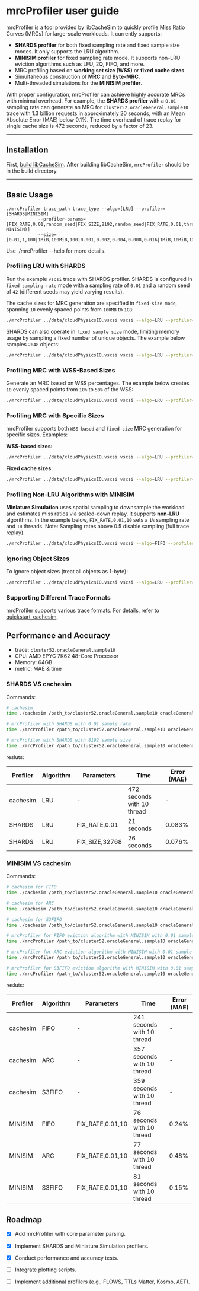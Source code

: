 # mrcProfiler user guide 
mrcProfiler is a tool provided by libCacheSim to quickly profile Miss Ratio Curves (MRCs) for large-scale workloads. It currently supports:
* **SHARDS profiler** for both fixed sampling rate and fixed sample size modes. It only supports the LRU algorithm.
* **MINISIM profiler** for fixed sampling rate mode. It supports non-LRU eviction algorithms such as LFU, 2Q, FIFO, and more.
* MRC profiling based on **working set size (WSS)** or **fixed cache sizes**.
* Simultaneous construction of **MRC** and **Byte-MRC**.
* Multi-threaded simulations for the **MINISIM profiler**. 

With proper configuration, mrcProfiler can achieve highly accurate MRCs with minimal overhead. For example, the **SHARDS profiler** with a `0.01` sampling rate can generate an MRC for `cluster52.oracleGeneral.sample10` trace with 1.3 billion requests in approximately 20 seconds, with an Mean Absolute Error (MAE) below 0.1%. The time overhead of trace replay for single cache size is 472 seconds, reduced by a factor of 23.

---

## Installation
First, [build libCacheSim](/doc/install.md). After building libCacheSim, `mrcProfiler` should be in the build directory. 

---

## Basic Usage

```
./mrcProfiler trace_path trace_type --algo=[LRU] --profiler=[SHARDS|MINISIM]
            --profiler-params=[FIX_RATE,0.01,random_seed|FIX_SIZE,8192,random_seed|FIX_RATE,0.01,thread_num(for MINISIM)]
            --size=[0.01,1,100|1MiB,100MiB,100|0.001,0.002,0.004,0.008,0.016|1MiB,10MiB,10MiB,1GiB]
```

Use ./mrcProfiler --help for more details.

### Profiling LRU with SHARDS

Run the example `vscsi` trace with SHARDS profiler. 
SHARDS is configured in `fixed sampling rate` mode with a sampling rate of `0.01` and a random seed of `42` (different seeds may yield varying results).

The cache sizes for MRC generation are specified in `fixed-size mode`, spanning `10` evenly spaced points from `100MB` to `1GB`:

```bash
./mrcProfiler ../data/cloudPhysicsIO.vscsi vscsi --algo=LRU --profiler=SHARDS --profiler-params=FIX_RATE,0.01,42 --size=100MB,1GB,10
```

SHARDS can also operate in `fixed sample size` mode, limiting memory usage by sampling a fixed number of unique objects. The example below samples `2048` objects:

```bash
./mrcProfiler ../data/cloudPhysicsIO.vscsi vscsi --algo=LRU --profiler=SHARDS --profiler-params=FIX_SIZE,2048,42 --size=100MB,1GB,10
```

### Profiling MRC with WSS-Based Sizes

Generate an MRC based on WSS percentages. The example below creates `10` evenly spaced points from `10%` to `50%` of the WSS:

```bash
./mrcProfiler ../data/cloudPhysicsIO.vscsi vscsi --algo=LRU --profiler=SHARDS --profiler-params=FIX_RATE,0.01,42 --size=0.1,0.5,10
```

### Profiling MRC with Specific Sizes

mrcProfiler supports both `WSS-based` and `fixed-size` MRC generation for specific sizes. Examples:


**WSS-based sizes:**

```bash
./mrcProfiler ../data/cloudPhysicsIO.vscsi vscsi --algo=LRU --profiler=SHARDS --profiler-params=FIX_RATE,0.01,42 --size=0.01,0.02,0.04,0.08,0.16
```

**Fixed cache sizes:**

```bash
./mrcProfiler ../data/cloudPhysicsIO.vscsi vscsi --algo=LRU --profiler=SHARDS --profiler-params=FIX_RATE,0.01,42 --size=10MB,20MB,40MB,80MB,160MB
```


### Profiling Non-LRU Algorithms with MINISIM

**Miniature Simulation** uses spatial sampling to downsample the workload and estimates miss ratios via scaled-down replay. It supports **non-LRU** algorithms.
In the example below, `FIX_RATE,0.01,10` sets a `1%` sampling rate and `10` threads. Note: Sampling rates above 0.5 disable sampling (full trace replay).

```bash
./mrcProfiler ../data/cloudPhysicsIO.vscsi vscsi --algo=FIFO --profiler=MINISIM --profiler-params=FIX_RATE,0.01,10 --size=0.1,0.5,10
```

### Ignoring Object Sizes

To ignore object sizes (treat all objects as 1-byte):

```bash
./mrcProfiler ../data/cloudPhysicsIO.vscsi vscsi --algo=LRU --profiler=SHARDS --profiler-params=FIX_RATE,0.01,42 --size=0.1,0.5,10 --ignore-obj-size
```

### Supporting Different Trace Formats

mrcProfiler supports various trace formats. For details, refer to [quickstart_cachesim](/doc/quickstart_cachesim.md).


## Performance and Accuracy

* trace: `cluster52.oracleGeneral.sample10`
* CPU: AMD EPYC 7K62 48-Core Processor
* Memory:  64GB
* metric: MAE & time

### SHARDS VS cachesim

Commands:

```bash
# cachesim
time ./cachesim /path_to/cluster52.oracleGeneral.sample10 oracleGeneral LRU 10MB,20MB,30MB,40MB,50MB,60MB,70MB,80MB,90MB,100MB --verbose=0

# mrcProfiler with SHARDS with 0.01 sample rate
time ./mrcProfiler /path_to/cluster52.oracleGeneral.sample10 oracleGeneral --algo=LRU --profiler=SHARDS --profiler-params=FIX_RATE,0.01,10 --size=10MB,100MB,10

# mrcProfiler with SHARDS with 8192 sample size
time ./mrcProfiler /path_to/cluster52.oracleGeneral.sample10 oracleGeneral --algo=LRU --profiler=SHARDS --profiler-params=FIX_SIZE,32768,10 --size=10MB,100MB,10
```

resluts:

| Profiler |Algorithm| Parameters     | Time       | Error (MAE) |
|----------|---------|----------------|------------|-------------|
| cachesim | LRU     | -              | 472 seconds with 10 thread| - |
| SHARDS   | LRU     |FIX_RATE,0.01   | 21 seconds | 0.083%     |
| SHARDS   | LRU     |FIX_SIZE,32768  | 26 seconds | 0.076%     |

### MINISIM VS cachesim

Commands:

```bash
# cachesim for FIFO
time ./cachesim /path_to/cluster52.oracleGeneral.sample10 oracleGeneral FIFO 10MB,20MB,30MB,40MB,50MB,60MB,70MB,80MB,90MB,100MB --verbose=0

# cachesim for ARC
time ./cachesim /path_to/cluster52.oracleGeneral.sample10 oracleGeneral ARC 10MB,20MB,30MB,40MB,50MB,60MB,70MB,80MB,90MB,100MB --verbose=0

# cachesim for S3FIFO
time ./cachesim /path_to/cluster52.oracleGeneral.sample10 oracleGeneral S3FIFO 10MB,20MB,30MB,40MB,50MB,60MB,70MB,80MB,90MB,100MB --verbose=0

# mrcProfiler for FIFO eviction algorithm with MINISIM with 0.01 sample rate
time ./mrcProfiler /path_to/cluster52.oracleGeneral.sample10 oracleGeneral --algo=FIFO --profiler=MINISIM --profiler-params=FIX_RATE,0.01,10 --size=10MB,100MB,10

# mrcProfiler for ARC eviction algorithm with MINISIM with 0.01 sample rate
time ./mrcProfiler /path_to/cluster52.oracleGeneral.sample10 oracleGeneral --algo=ARC --profiler=MINISIM --profiler-params=FIX_RATE,0.01,10 --size=10MB,100MB,10

# mrcProfiler for S3FIFO eviction algorithm with MINISIM with 0.01 sample rate
time ./mrcProfiler /path_to/cluster52.oracleGeneral.sample10 oracleGeneral --algo=S3FIFO --profiler=MINISIM --profiler-params=FIX_RATE,0.01,10 --size=10MB,100MB,10
```

resluts:

| Profiler |Algorithm| Parameters     | Time       | Error (MAE) |
|----------|---------|----------------|------------|-------------|
| cachesim | FIFO    | -              | 241 seconds with 10 thread| - |
| cachesim | ARC     | -              | 357 seconds with 10 thread| - |
| cachesim | S3FIFO  | -              | 359 seconds with 10 thread| - |
| MINISIM  | FIFO    | FIX_RATE,0.01,10 | 76 seconds with 10 thread| 0.24% |
| MINISIM  | ARC     | FIX_RATE,0.01,10 | 77 seconds with 10 thread| 0.48% |
| MINISIM  | S3FIFO  | FIX_RATE,0.01,10 | 81 seconds with 10 thread| 0.15% |


## Roadmap

- [x] Add mrcProfiler with core parameter parsing.

- [x] Implement SHARDS and Miniature Simulation profilers.

- [x] Conduct performance and accuracy tests.

- [ ] Integrate plotting scripts.

- [ ] Implement additional profilers (e.g., FLOWS, TTLs Matter, Kosmo, AET).